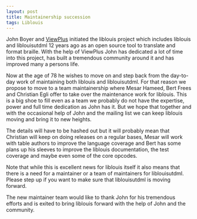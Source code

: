```yaml
---
layout: post
title: Maintainership succession
tags: Liblouis
---
```


John Boyer and [ViewPlus](http://www.viewplus.com) initiated the liblouis project which includes liblouis and liblouisutdml 12 years ago as an open source tool to translate and format braille. With the help of ViewPlus John has dedicated a lot of time into this project, has built a tremendous community around it and has improved many a persons life.

Now at the age of 78 he wishes to move on and step back from the day-to-day work of maintaining both liblouis and liblouisutdml. For that reason we propose to move to a team maintainership where Mesar Hameed, Bert Frees and Christian Egli offer to take over the maintenance work for liblouis. This is a big shoe to fill even as a team we probably do not have the expertise, power and full time dedication as John has it. But we hope that together and with the occasional help of John and the mailing list we can keep liblouis moving and bring it to new heights.

The details will have to be hashed out but it will probably mean that Christian will keep on doing releases on a regular bases, Mesar will work with table authors to improve the language coverage and Bert has some plans up his sleeves to improve the liblouis documentation, the test coverage and maybe even some of the core opcodes.

Note that while this is excellent news for liblouis itself it also means that there is a need for a maintainer or a team of maintainers for liblouisutdml. Please step up if you want to make sure that liblouisutdml is moving forward. 

The new maintainer team would like to thank John for his tremendous efforts and is exited to bring liblouis forward with the help of John and the community.

